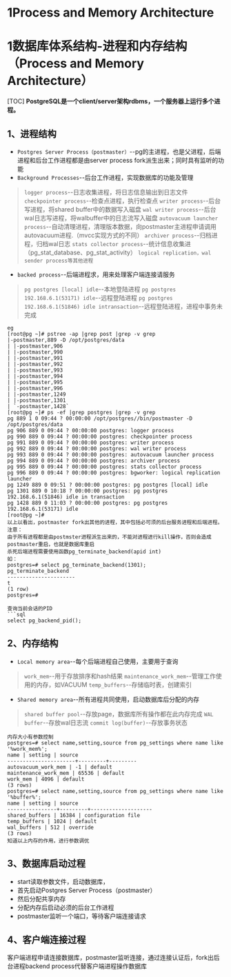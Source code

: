 # 1Process and Memory Architecture
# 1数据库体系结构-进程和内存结构（Process and Memory Architecture）
[TOC]
**PostgreSQL是一个client/server架构rdbms，一个服务器上运行多个进程。**
## 1、进程结构
- `Postgres Server Process（postmaster）`--pg的主进程，也是父进程，后端进程和后台工作进程都是由server process fork派生出来；同时具有监听的功能
- `Background Processes`--后台工作进程，实现数据库的功能及管理
> `logger process`--日志收集进程，将日志信息输出到日志文件
`checkpointer process`--检查点进程，执行检查点
`writer process`--后台写进程，将shared buffer中的数据写入磁盘
`wal writer process`--后台wal日志写进程，将walbuffer中的日志流写入磁盘
`autovacuum launcher process`--自动清理进程，清理版本数据，向postmaster主进程申请调用autovacuum进程.（mvcc实现方式的不同）
`archiver process`--归档进程，归档wal日志
`stats collector process`--统计信息收集进（pg_stat_database、pg_stat_activity）
`logical replication，wal sender process等其他进程`
- `backed process`--后端进程求，用来处理客户端连接请服务
>`pg postgres [local] idle`--本地登陆进程
`pg postgres 192.168.6.1(53171) idle`--远程登陆进程
`pg postgres 192.168.6.1(51846) idle intransaction`--远程登陆进程，进程中事务未完成
```
eg
[root@pg ~]# pstree -ap |grep post |grep -v grep
|-postmaster,889 -D /opt/postgres/data
| |-postmaster,906
| |-postmaster,990
| |-postmaster,991
| |-postmaster,992
| |-postmaster,993
| |-postmaster,994
| |-postmaster,995
| |-postmaster,996
| |-postmaster,1249
| |-postmaster,1301
| `-postmaster,1428`
[root@pg ~]# ps -ef |grep postgres |grep -v grep
pg 889 1 0 09:44 ? 00:00:00 /opt/postgres//bin/postmaster -D /opt/postgres/data
pg 906 889 0 09:44 ? 00:00:00 postgres: logger process
pg 990 889 0 09:44 ? 00:00:00 postgres: checkpointer process
pg 991 889 0 09:44 ? 00:00:00 postgres: writer process
pg 992 889 0 09:44 ? 00:00:00 postgres: wal writer process
pg 993 889 0 09:44 ? 00:00:00 postgres: autovacuum launcher process
pg 994 889 0 09:44 ? 00:00:00 postgres: archiver process
pg 995 889 0 09:44 ? 00:00:00 postgres: stats collector process
pg 996 889 0 09:44 ? 00:00:00 postgres: bgworker: logical replication launcher
pg 1249 889 0 09:51 ? 00:00:00 postgres: pg postgres [local] idle
pg 1301 889 0 10:18 ? 00:00:00 postgres: pg postgres 192.168.6.1(51846) idle in transaction
pg 1428 889 0 11:03 ? 00:00:00 postgres: pg postgres 192.168.6.1(53171) idle
[root@pg ~]#
以上以看出，postmaster fork出其他的进程，其中包括必可须的后台服务进程和后端进程。
注意：
由于所有进程都是由postmster进程派生出来的，不能对进程进行kill操作，否则会造成postmaster重启，也就是数据库重启
杀死后端进程需要使用函数pg_terminate_backend(apid int)
如：
postgres=# select pg_terminate_backend(1301);
pg_terminate_backend
----------------------
t
(1 row)
postgres=#

查询当前会话的PID
```sql
select pg_backend_pid();
```

## 2、内存结构

* `Local memory area`--每个后端进程自己使用，主要用于查询
> `work_mem`--用于存放排序和hash结果
`maintenance_work_mem`--管理工作使用的内存，如VACUUM
`temp_buffers`--存储临时表，创建索引
* `Shared memory area`--所有进程共同使用，启动数据库后分配的内存
> `shared buffer pool`--存放page，数据库所有操作都在此内存完成
`WAL buffer`--存放wal日志流
`commit log(buffer)`--存放事务状态
```
内存大小有参数控制
postgres=# select name,setting,source from pg_settings where name like '%work_mem%';
name | setting | source
----------------------+---------+---------
autovacuum_work_mem | -1 | default
maintenance_work_mem | 65536 | default
work_mem | 4096 | default
(3 rows)
postgres=# select name,setting,source from pg_settings where name like '%buffer%';
name | setting | source
----------------+---------+--------------------
shared_buffers | 16384 | configuration file
temp_buffers | 1024 | default
wal_buffers | 512 | override
(3 rows)
知道以上内存的作用，进行参数调优
```
## 3、数据库启动过程
+ start读取参数文件，启动数据库，
+ 首先启动Postgres Server Process（postmaster）
+ 然后分配共享内存
+ 分配内存后启动必须的后台工作进程
+ postmaster监听一个端口，等待客户端连接请求
## 4、客户端连接过程
客户端进程申请连接数据库，postmaster监听连接，通过连接认证后，fork出后台进程backend process代替客户端进程操作数据库
